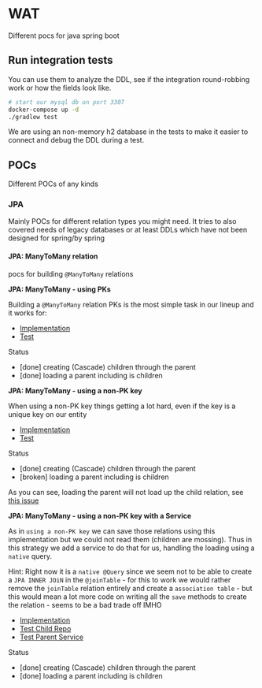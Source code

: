 # WAT

Different pocs for java spring boot

## Run integration tests

You can use them to analyze the DDL, see if the integration round-robbing work
or how the fields look like.

```bash
# start our mysql db on port 3307
docker-compose up -d 
./gradlew test
```

We are using an non-memory h2 database in the tests to make it easier to connect and debug the DDL during a test.

## POCs
Different POCs of any kinds

### JPA

Mainly POCs for different relation types you might need.
It tries to also covered needs of legacy databases or at least DDLs which have not been designed for spring/by spring

#### JPA: ManyToMany relation
pocs for building `@ManyToMany` relations

**JPA: ManyToMany - using PKs** 

Building a `@ManyToMany` relation PKs is the most simple task
in our lineup and it works for:

- [Implementation](https://github.com/EugenMayer/java-spring-pocs/tree/master/src/main/java/de/kontextwork/poc/spring/many2many/pk/domain)
- [Test](https://github.com/EugenMayer/java-spring-pocs/blob/master/src/test/java/de/kontextwork/poc/spring/many2many/pk/repository/ParentPkBasedRepositoryTest.java)

Status
 - [done] creating (Cascade) children through the parent
 - [done] loading a parent including is children
 
 
**JPA: ManyToMany - using a non-PK key**

When using a non-PK key things getting a lot hard, even if the key is a unique
key on our entity

- [Implementation](https://github.com/EugenMayer/java-spring-pocs/tree/master/src/main/java/de/kontextwork/poc/spring/many2many/nonpk/domain/)
- [Test](https://github.com/EugenMayer/java-spring-pocs/blob/master/src/test/java/de/kontextwork/poc/spring/many2many/nonpk/repository/ParentNonPkBasedRepositoryTest.java)

Status
 - [done] creating (Cascade) children through the parent
 - [broken] loading a parent including is children
 
 As you can see, loading the parent will not load up the child relation, see [this issue](https://github.com/EugenMayer/java-spring-pocs/issues/1)
 
**JPA: ManyToMany - using a non-PK key with a Service**

As in `using a non-PK key` we can save those relations using this implementation but we could not read them (children are mossing). 
Thus in this strategy we add a service to do that for us, handling the loading using a `native` query. 

Hint: Right now it is a `native @Query` since we seem not to be able to create a `JPA INNER JOiN` in the `@joinTable` - for this to work we would rather
remove the `joinTable` relation entirely and create a `association table` - but this would mean a lot more code on writing all the `save`
methods to create the relation - seems to be a bad trade off IMHO 

- [Implementation](https://github.com/EugenMayer/java-spring-pocs/tree/master/src/main/java/de/kontextwork/poc/spring/many2many/nonpkservice/domain)
- [Test Child Repo](https://github.com/EugenMayer/java-spring-pocs/blob/master/src/test/java/de/kontextwork/poc/spring/many2many/nonpkservice/repository/ChildNonPkServiceBasedRepositoryTest.java)
- [Test Parent Service](https://github.com/EugenMayer/java-spring-pocs/blob/master/src/test/java/de/kontextwork/poc/spring/many2many/nonpkservice/service/ParentNonPkServiceTest.java)

Status
 - [done] creating (Cascade) children through the parent
 - [done] loading a parent including is children
